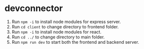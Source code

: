 # devconnector

1. Run `npm -i` to install node modules for express server. 
2. Run `cd client` to change directory to frontend folder. 
3. Run `npm -i` to install node modules for react. 
4. Run `cd ../` to change directory to main folder. 
5. Run `npm run dev` to start both the frontend and backend server. 
